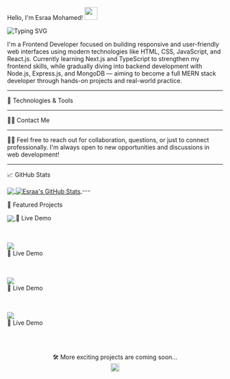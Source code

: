 <!-- Inspired by Martin Heinz README -->  Hello, I'm Esraa Mohamed! <img src="https://raw.githubusercontent.com/MartinHeinz/MartinHeinz/master/wave.gif" width="30px" height="30px" />

<p>  
  <img src="https://readme-typing-svg.herokuapp.com?font=Fira+Code&size=22&pause=1000&color=2BBC8A&center=false&vCenter=true&width=280&lines=Frontend+Developer;CS+Student" alt="Typing SVG" />  
</p>  


I'm a Frontend Developer focused on building responsive and user-friendly web interfaces using modern technologies like HTML, CSS, JavaScript, and React.js.
Currently learning Next.js and TypeScript to strengthen my frontend skills, while gradually diving into backend development with Node.js, Express.js, and MongoDB — aiming to become a full MERN stack developer through hands-on projects and real-world practice.


---

💚 Technologies & Tools

















---

🤩🤍 Contact Me






---

🌺✨ Feel free to reach out for collaboration, questions, or just to connect professionally.
I'm always open to new opportunities and discussions in web development!


---

📈 GitHub Stats

<a href="https://github.com/Esraamo691" >  
  <img align="center" src="https://github-readme-stats.vercel.app/api/top-langs/?username=Esraamo691&hide=python,java,go,ruby,swift&langs_count=4&title_color=ffffff&text_color=c9cacc&icon_color=2bbc8a&bg_color=1d1f21&layout=compact" />  
</a>  <a href="https://github.com/Esraamo691">  
  <img align="center" src="https://github-readme-stats.vercel.app/api?username=Esraamo691&show_icons=true&count_private=true&hide_title=false&title_color=ffffff&text_color=c9cacc&icon_color=2bbc8a&bg_color=1d1f21" alt="Esraa's GitHub Stats" />  
</a>  
---

📌 Featured Projects

<!-- Weather App -->  <a href="https://github.com/Esraamo691/Weather-API">  
  <img align="center" src="https://github-readme-stats.vercel.app/api/pin/?username=Esraamo691&repo=weather-api&title_color=ffffff&text_color=c9cacc&icon_color=2bbc8a&bg_color=1d1f21" />  
</a>  🔗 Live Demo

<br>  <!-- To-Do App -->  <a href="https://github.com/Esraamo691/To-Do-App">  
  <img align="center" src="https://github-readme-stats.vercel.app/api/pin/?username=Esraamo691&repo=to-do-app&title_color=ffffff&text_color=c9cacc&icon_color=2bbc8a&bg_color=1d1f21" />  
</a>  🔗 Live Demo

<br>  <!-- MindSpark Project -->  <a href="https://github.com/Esraamo691/MindSpark">  
  <img align="center" src="https://github-readme-stats.vercel.app/api/pin/?username=Esraamo691&repo=MindSpark&title_color=ffffff&text_color=c9cacc&icon_color=2bbc8a&bg_color=1d1f21" />  
</a>  🔗 Live Demo

<br>  <!-- Free2Fun Project -->  <a href="https://github.com/Esraamo691/Free2Fun">  
  <img align="center" src="https://github-readme-stats.vercel.app/api/pin/?username=Esraamo691&repo=Free2Fun&title_color=ffffff&text_color=c9cacc&icon_color=2bbc8a&bg_color=1d1f21" />  
</a>  🔗 Live Demo

<br>  <p align="center">  
  🛠️ More exciting projects are coming soon...  
  <img src="https://i.gifer.com/ZZ5H.gif" width="20" height="20" />  
</p>